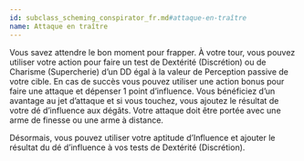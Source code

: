 ```yaml
---
id: subclass_scheming_conspirator_fr.md#attaque-en-traître
name: Attaque en traître
---
```


Vous savez attendre le bon moment pour frapper. À votre tour, vous pouvez utiliser votre action pour faire un test de Dextérité (Discrétion) ou de Charisme (Supercherie) d’un DD égal à la valeur de Perception passive de votre cible. En cas de succès vous pouvez utiliser une action bonus pour faire une attaque et dépenser 1 point d’influence. Vous bénéficiez d’un avantage au jet d’attaque et si vous touchez, vous ajoutez le résultat de votre dé d’influence aux dégâts. Votre attaque doit être portée avec une arme de finesse ou une arme à distance.

Désormais, vous pouvez utiliser votre aptitude d’Influence et ajouter le résultat du dé d’influence à vos tests de Dextérité (Discrétion).

